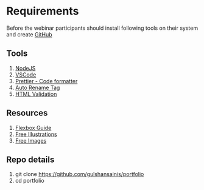 # Requirements

Before the webinar participants should install following tools on their system and create [GitHub](https://github.com/account)

## Tools

1. [NodeJS](https://nodejs.org/en/)
2. [VSCode](https://code.visualstudio.com/)
3. [Prettier - Code formatter](https://marketplace.visualstudio.com/items?itemName=esbenp.prettier-vscode)
4. [Auto Rename Tag](https://marketplace.visualstudio.com/items?itemName=formulahendry.auto-rename-tag)
5. [HTML Validation](https://validator.w3.org/nu/#textarea)

## Resources

1. [Flexbox Guide](https://css-tricks.com/snippets/css/a-guide-to-flexbox/)
2. [Free Illustrations](https://undraw.co/search)
3. [Free Images](https://unsplash.com/)

## Repo details

1. git clone https://github.com/gulshansainis/portfolio
2. cd portfolio
